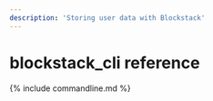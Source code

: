 ```yaml
---
description: 'Storing user data with Blockstack'
---
```


# blockstack_cli reference

{% include commandline.md %}
